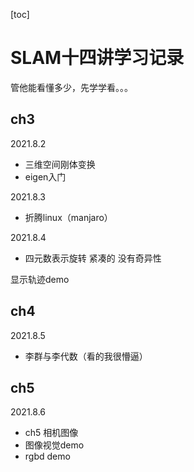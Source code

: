 [toc]

# SLAM十四讲学习记录

管他能看懂多少，先学学看。。。

## ch3

2021.8.2

- 三维空间刚体变换
- eigen入门

2021.8.3

- 折腾linux（manjaro）

2021.8.4

- 四元数表示旋转 紧凑的 没有奇异性

显示轨迹demo

## ch4

2021.8.5
- 李群与李代数（看的我很懵逼）

## ch5

2021.8.6
- ch5 相机图像
- 图像视觉demo
- rgbd demo
